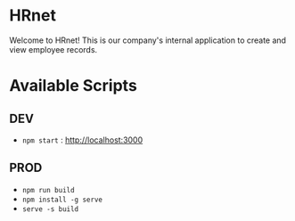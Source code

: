 # HRnet

Welcome to HRnet! This is our company's internal application to create and view employee records.

# Available Scripts

## DEV

- `npm start` : [http://localhost:3000](http://localhost:3000)

## PROD

- `npm run build`
- `npm install -g serve`
- `serve -s build`
